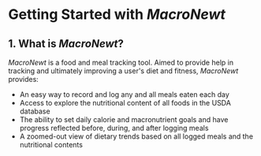 Getting Started with *MacroNewt*
================

## 1. What is *MacroNewt*?

*MacroNewt* is a food and meal tracking tool. Aimed to provide help in tracking and ultimately improving a user's diet and fitness, *MacroNewt*
provides:

* An easy way to record and log any and all meals eaten each day
* Access to explore the nutritional content of all foods in the USDA database
* The ability to set daily calorie and macronutrient goals and have progress reflected before, during, and after logging meals
* A zoomed-out view of dietary trends based on all logged meals and the nutritional contents

